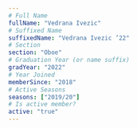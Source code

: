 ```yaml
---
# Full Name
fullName: "Vedrana Ivezic"
# Suffixed Name
suffixedName: "Vedrana Ivezic ’22"
# Section
section: "Oboe"
# Graduation Year (or name suffix)
gradYear: "2022"
# Year Joined
memberSince: "2018"
# Active Seasons
seasons: ["2019/20"]
# Is active member?
active: "true"
---
```


